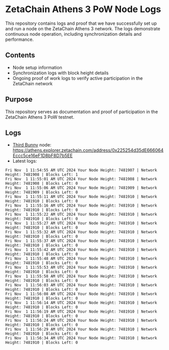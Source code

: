 # ZetaChain Athens 3 PoW Node Logs
This repository contains logs and proof that we have successfully set up and run a node on the ZetaChain Athens 3 network. The logs demonstrate continuous node operation, including synchronization details and performance.

## Contents
- Node setup information
- Synchronization logs with block height details
- Ongoing proof of work logs to verify active participation in the ZetaChain network

## Purpose
This repository serves as documentation and proof of participation in the ZetaChain Athens 3 PoW testnet.

## Logs

- [Third Bunny](https://thirdbunny.xyz/) node: https://athens.explorer.zetachain.com/address/0x225254d35dE666064Eccc5ce16eF1D8bF8D7b5EE
- Latest logs:
```
Fri Nov  1 11:54:55 AM UTC 2024 Your Node Height: 7481907 | Network Height: 7481908 | Blocks Left: 1
Fri Nov  1 11:55:01 AM UTC 2024 Your Node Height: 7481908 | Network Height: 7481908 | Blocks Left: 0
Fri Nov  1 11:55:06 AM UTC 2024 Your Node Height: 7481909 | Network Height: 7481909 | Blocks Left: 0
Fri Nov  1 11:55:11 AM UTC 2024 Your Node Height: 7481910 | Network Height: 7481910 | Blocks Left: 0
Fri Nov  1 11:55:16 AM UTC 2024 Your Node Height: 7481910 | Network Height: 7481910 | Blocks Left: 0
Fri Nov  1 11:55:22 AM UTC 2024 Your Node Height: 7481910 | Network Height: 7481910 | Blocks Left: 0
Fri Nov  1 11:55:27 AM UTC 2024 Your Node Height: 7481910 | Network Height: 7481910 | Blocks Left: 0
Fri Nov  1 11:55:32 AM UTC 2024 Your Node Height: 7481910 | Network Height: 7481910 | Blocks Left: 0
Fri Nov  1 11:55:37 AM UTC 2024 Your Node Height: 7481910 | Network Height: 7481910 | Blocks Left: 0
Fri Nov  1 11:55:42 AM UTC 2024 Your Node Height: 7481910 | Network Height: 7481910 | Blocks Left: 0
Fri Nov  1 11:55:48 AM UTC 2024 Your Node Height: 7481910 | Network Height: 7481910 | Blocks Left: 0
Fri Nov  1 11:55:53 AM UTC 2024 Your Node Height: 7481910 | Network Height: 7481910 | Blocks Left: 0
Fri Nov  1 11:55:58 AM UTC 2024 Your Node Height: 7481910 | Network Height: 7481910 | Blocks Left: 0
Fri Nov  1 11:56:03 AM UTC 2024 Your Node Height: 7481910 | Network Height: 7481910 | Blocks Left: 0
Fri Nov  1 11:56:08 AM UTC 2024 Your Node Height: 7481910 | Network Height: 7481910 | Blocks Left: 0
Fri Nov  1 11:56:14 AM UTC 2024 Your Node Height: 7481910 | Network Height: 7481910 | Blocks Left: 0
Fri Nov  1 11:56:19 AM UTC 2024 Your Node Height: 7481910 | Network Height: 7481910 | Blocks Left: 0
Fri Nov  1 11:56:24 AM UTC 2024 Your Node Height: 7481910 | Network Height: 7481910 | Blocks Left: 0
Fri Nov  1 11:56:29 AM UTC 2024 Your Node Height: 7481910 | Network Height: 7481910 | Blocks Left: 0
Fri Nov  1 11:56:34 AM UTC 2024 Your Node Height: 7481910 | Network Height: 7481910 | Blocks Left: 0
```
